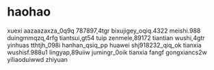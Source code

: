# haohao
xuexi
aazaazaxza_0q9q
787897,4tgr
bixujigey_oqiq.4322
meishi.988
duingmmqzq,4rfg
tiantsui,gt54
tuip
zenmele,89172
tiantian
wushi,4gtr
yinhuas
tthtjh_098i
hanhan_qsiq_pp
huawei
shj918232_qiq_ok
tianxia
wushisf.988u1
lingyap,89uiiw
jumingr_0oik
tianxia
fangf
gongxiancs2w
yiliaoduiwwd
zhiyuan
